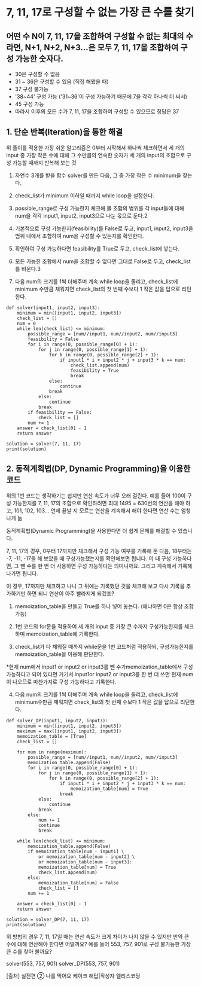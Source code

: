 # 7, 11, 17로 구성할 수 없는 가장 큰 수를 찾기 

## 어떤 수 N이 7, 11, 17을 조합하여 구성할 수 없는 최대의 수라면, N+1, N+2, N+3…은 모두 7, 11, 17을 조합하여 구성 가능한 숫자다.

- 30은 구성할 수 없음
- 31 ~ 36은 구성할 수 있음 (직접 해봤을 때)
- 37 구성 불가능
- '38~44' 구성 가능 ('31~36'이 구성 가능하기 때문에 7을 각각 하나씩 더 써서)
- 45 구성 가능
- 따라서 이후의 모든 수가 7, 11, 17을 조합하여 구성할 수 있으므로 정답은 37 

## 1. 단순 반복(Iteration)을 통한 해결

위 풀이를 적용한 가장 쉬운 알고리즘은 0부터 시작해서 하나씩 체크하면서 세 개의 input 중 가장 작은 수에 대해 그 수만큼의 연속한 숫자가 세 개의 input의 조합으로 구성 가능할 때까지 반복해 보는 것

1. 자연수 3개를 받을 함수 solver를 만든 다음, 그 중 가장 작은 수 minimum을 찾는다.

2. check_list가 minimum 이하일 때까지 while loop을 설정한다.

3. possible_range로 구성 가능한지 체크해 볼 조합의 범위를 각 input들에 대해 num을 각각 input1, input2, input3으로 나눈 몫으로 둔다.2

4. 기본적으로 구성 가능한지(feasibility)를 False로 두고, input1, input2, input3을 범위 내에서 조합하여 num을 구성할 수 있는지를 확인한다.

5. 확인하여 구성 가능하다면 feasibility를 True로 두고, check_list에 넣는다.

6. 모든 가능한 조합에서 num을 조합할 수 없다면 그대로 False로 두고, check_list를 비운다.3

7. 다음 num의 크기를 1씩 더해주며 계속 while loop을 돌리고, check_list에 minimum 수만큼 채워지면 check_list의 첫 번째 수보다 1 작은 값을 답으로 리턴한다.
```
def solver(input1, input2, input3):
    minimum = min([input1, input2, input3])
    check_list = []
    num = 0
    while len(check_list) <= minimum:
        possible_range = [num//input1, num//input2, num//input3]
        feasibility = False
        for i in range(0, possible_range[0] + 1):
            for j in range(0, possible_range[1] + 1):
                for k in range(0, possible_range[2] + 1):
                    if input1 * i + input2 * j + input3 * k == num:
                        check_list.append(num)
                        feasibility = True
                        break
                else:
                    continue
                break
            else:
                continue
            break
        if feasibility == False:
            check_list = []
        num += 1
    answer = check_list[0] - 1
    return answer

solution = solver(7, 11, 17)
print(solution)
```


## 2. 동적계획법(DP, Dynamic Programming)을 이용한 코드

위의 1번 코드는 생각하기는 쉽지만 연산 속도가 너무 오래 걸린다. 
예를 들어 100이 구성 가능한지를 7, 11, 17의 조합으로 확인하려면 최대 14*9*5 = 630번의 연산을 해야 하고, 101, 102, 103... 언제 끝날 지 모르는 연산을 계속해서 해야 한다면 연산 수는 엄청나게 늚

동적계획법(Dynamic Programming)을 사용한다면 더 쉽게 문제를 해결할 수 있습니다. 

7, 11, 17의 경우, 0부터 17까지만 체크해서 구성 가능 여부를 기록해 둔 다음, 18부터는 -7, -11, -17을 해 보았을 때 구성가능했는지를 확인해보면 됩니다. 이 때 구성 가능하다면, 그 뺀 수를 한 번 더 사용하면 구성 가능하다는 의미니까요. 그리고 계속해서 기록해 나가면 됩니다.

이 경우, 17까지만 체크하고 나니 그 뒤에는 기록했던 것을 체크해 보고 다시 기록을 추가하기만 하면 되니 연산이 아주 빨라지게 되겠죠?

1. memoization_table을 만들고 True를 하나 넣어 놓는다. (왜냐하면 0은 항상 조합 가능)

2. 1번 코드의 for문을 적용하여 세 개의 input 중 가장 큰 수까지 구성가능한지를 체크하며 memoization_table에 기록한다.

3. check_list가 다 채워질 때까지 while문을 1번 코드처럼 적용하되, 구성가능한지를 memoization_table을 이용해 판단한다.

*현재 num에서 input1 or input2 or input3를 뺀 수가memoization_table에서 구성 가능하다고 되어 있다면 거기서 input1or input2 or input3를 한 번 더 쓰면 현재 num이 나오므로 마찬가지로 구성 가능하다고 기록한다.

4. 다음 num의 크기를 1씩 더해주며 계속 while loop을 돌리고, check_list에 minimum수만큼 채워지면 check_list의 첫 번째 수보다 1 작은 값을 답으로 리턴한다.

```
def solver_DP(input1, input2, input3):
    minimum = min([input1, input2, input3])
    maximum = max([input1, input2, input3])
    memoization_table = [True]
    check_list = []

    for num in range(maximum):
        possible_range = [num//input1, num//input2, num//input3]
        memoization_table.append(False)
        for i in range(0, possible_range[0] + 1):
            for j in range(0, possible_range[1] + 1):
                for k in range(0, possible_range[2] + 1):
                    if input1 * i + input2 * j + input3 * k == num:
                        memoization_table[num] = True
                    break
            else:
                continue
            break
        else:
            num += 1
            continue
            break

    while len(check_list) <= minimum:
        memoization_table.append(False)
        if memoization_table[num - input1] \
            or memoization_table[num - input2] \
            or memoization_table[num - input3]:
            memoization_table[num] = True
            check_list.append(num)
        else:
            memoization_table[num] = False
            check_list = []
        num += 1

    answer = check_list[0] - 1
    return answer

solution = solver_DP(7, 11, 17)
print(solution)
```

위 방법의 경우 7, 11, 17일 때는 연산 속도가 크게 차이가 나지 않을 수 있지만 만약 큰 수에 대해 연산해야 한다면 어떨까요? 
예를 들어 553, 757, 901로 구성 불가능한 가장 큰 수를 찾아 볼까요?

solver(553, 757, 901)
solver_DP(553, 757, 901)

[출처] 실전편 ② 나를 먹어요 케이크 해답|작성자 엘리스코딩
